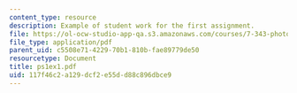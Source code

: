 ```yaml
---
content_type: resource
description: Example of student work for the first assignment.
file: https://ol-ocw-studio-app-qa.s3.amazonaws.com/courses/7-343-photosynthesis-life-from-light-fall-2006/117f46c2a129dcf2e55dd88c896dbce9_ps1ex1.pdf
file_type: application/pdf
parent_uid: c5508e71-4229-70b1-810b-fae89779de50
resourcetype: Document
title: ps1ex1.pdf
uid: 117f46c2-a129-dcf2-e55d-d88c896dbce9
---
```

